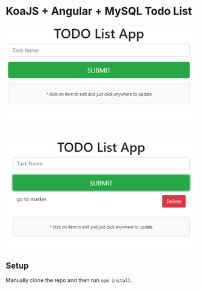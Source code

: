 # KoaJS + Angular + MySQL Todo List

![Angular Todo](../screenshots/angular-todo.PNG)
#
![Angular Todo](../screenshots/angular-todo2.PNG)


## Setup

Manually clone the repo and then run `npm install`.